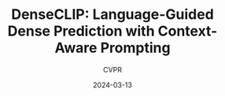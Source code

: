 ---
layout: seminar-post
title: "DenseCLIP: Language-Guided Dense Prediction with Context-Aware Prompting"
subtitle: 'CVPR'
categories: "Computer Vision"
tags: [Object-Detection]
date: 2024-03-13
pdf_url: 'https://drive.google.com/file/d/1h2LrTQwythiQgRwFuSE5J2PLB3FiCppw/preview'
---
